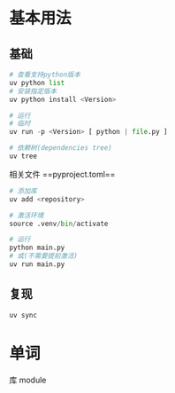 # 基本用法
## 基础
```python
# 查看支持python版本
uv python list
# 安装指定版本
uv python install <Version>

# 运行
# 临时
uv run -p <Version> [ python | file.py ]

# 依赖树(dependencies tree)
uv tree
```
相关文件
==pyproject.toml==
```python
# 添加库
uv add <repository>

# 激活环境
source .venv/bin/activate

# 运行
python main.py
# 或(不需要提前激活)
uv run main.py
```

## 复现
```python
uv sync
```

# 单词
库 module